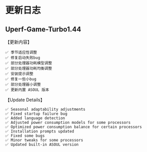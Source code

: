 # 更新日志

## Uperf-Game-Turbo1.44

【更新内容】

    ✅ 季节适应性调整
    ✅ 修复启动失败bug
    ✅ 部分处理器功耗模型调整
    ✅ 部分处理器功耗均衡调整
    ✅ 安装提示调整
    ✅ 修复一些小bug
    ✅ 部分处理器小调整
    ✅ 更新内置 ASOUL 版本

【Update Details】

    ✅ Seasonal adaptability adjustments
    ✅ Fixed startup failure bug
    ✅ Added language detection
    ✅ Adjusted power consumption models for some processors
    ✅ Optimized power consumption balance for certain processors
    ✅ Installation prompts updated
    ✅ Fixed some bugs
    ✅ Minor tweaks for some processors
    ✅ Updated built-in ASOUL version
